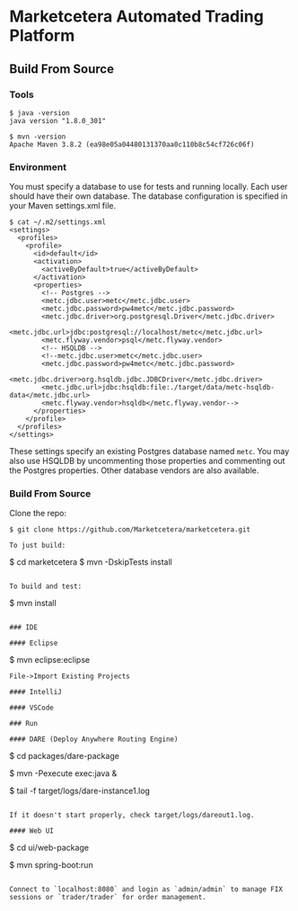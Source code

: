 # Marketcetera Automated Trading Platform

## Build From Source

### Tools

```
$ java -version
java version "1.8.0_301"

$ mvn -version
Apache Maven 3.8.2 (ea98e05a04480131370aa0c110b8c54cf726c06f)
```

### Environment

You must specify a database to use for tests and running locally. Each user should have their own database. The database configuration is specified in your Maven settings.xml file.

```
$ cat ~/.m2/settings.xml
<settings>
  <profiles>
    <profile>
      <id>default</id>
      <activation>
        <activeByDefault>true</activeByDefault>
      </activation>
      <properties>
        <!-- Postgres -->
        <metc.jdbc.user>metc</metc.jdbc.user>
        <metc.jdbc.password>pw4metc</metc.jdbc.password>
        <metc.jdbc.driver>org.postgresql.Driver</metc.jdbc.driver>
        <metc.jdbc.url>jdbc:postgresql://localhost/metc</metc.jdbc.url>
        <metc.flyway.vendor>psql</metc.flyway.vendor>
        <!-- HSQLDB -->
        <!--metc.jdbc.user>metc</metc.jdbc.user>
        <metc.jdbc.password>pw4metc</metc.jdbc.password>
        <metc.jdbc.driver>org.hsqldb.jdbc.JDBCDriver</metc.jdbc.driver>
        <metc.jdbc.url>jdbc:hsqldb:file:./target/data/metc-hsqldb-data</metc.jdbc.url>
        <metc.flyway.vendor>hsqldb</metc.flyway.vendor-->
      </properties>
    </profile>
  </profiles>
</settings>
```

These settings specify an existing Postgres database named `metc`. You may also use HSQLDB by uncommenting those properties and commenting out the Postgres properties. Other database vendors are also available.

### Build From Source

Clone the repo:
```
$ git clone https://github.com/Marketcetera/marketcetera.git

To just build:

```
$ cd marketcetera
$ mvn -DskipTests install
```

To build and test:

```
$ mvn install
```

### IDE

#### Eclipse

```
$ mvn eclipse:eclipse
```
File->Import Existing Projects

#### IntelliJ

#### VSCode

### Run

#### DARE (Deploy Anywhere Routing Engine)

```
$ cd packages/dare-package

$ mvn -Pexecute exec:java &

$ tail -f target/logs/dare-instance1.log
```

If it doesn't start properly, check target/logs/dareout1.log.

#### Web UI

```
$ cd ui/web-package

$ mvn spring-boot:run
```

Connect to `localhost:8080` and login as `admin/admin` to manage FIX sessions or `trader/trader` for order management.
